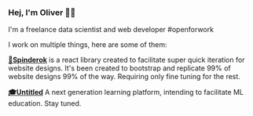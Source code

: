 ### Hej, I'm Oliver 👋🤖 
I'm a freelance data scientist and web developer #openforwork

I work on multiple things, here are some of them:

**[🧵Spinderok](https://github.com/oliverjarvis/spinderok)** is a react library created to facilitate super quick iteration for website designs. It's been created to bootstrap and replicate 99% of website designs 99% of the way. Requiring only fine tuning for the rest.

**[🎓Untitled](#)** A next generation learning platform, intending to facilitate ML education. Stay tuned.
